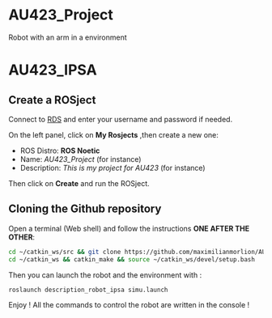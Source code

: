 # AU423_Project
Robot with an arm in a environment 

# AU423_IPSA

## Create a ROSject

Connect to [RDS](https://app.theconstructsim.com/#/) and enter your username and password if needed.

On the left panel, click on **My Rosjects** ,then create a new one:

* ROS Distro: **ROS Noetic**
* Name: *AU423_Project* (for instance)
* Description: *This is my project for AU423* (for instance)

Then click on **Create** and run the ROSject.



## Cloning the Github repository

Open a terminal (Web shell) and follow the instructions **ONE AFTER THE OTHER**:

```bash
cd ~/catkin_ws/src && git clone https://github.com/maximilianmorlion/AU423_Project.git
cd ~/catkin_ws && catkin_make && source ~/catkin_ws/devel/setup.bash
```

Then you can launch the robot and the environment with : 
```bash
roslaunch description_robot_ipsa simu.launch
```
Enjoy ! All the commands to control the robot are written in the console !
